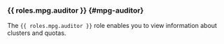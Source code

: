 ### {{ roles.mpg.auditor }} {#mpg-auditor}

The `{{ roles.mpg.auditor }}` role enables you to view information about clusters and quotas.
